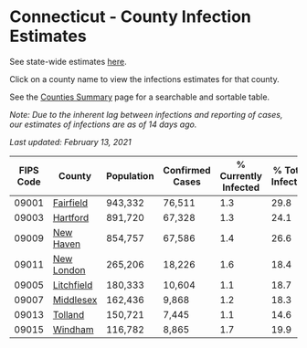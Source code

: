 # Connecticut - County Infection Estimates

See state-wide estimates [here](/infections/us-ct).

Click on a county name to view the infections estimates for that county.

See the [Counties Summary](/infections/summary-counties) page for a searchable and sortable table.

*Note: Due to the inherent lag between infections and reporting of cases, our estimates of infections are as of 14 days ago.*

*Last updated: February 13, 2021*

|   FIPS Code |                   County |   Population |   Confirmed Cases |   % Currently Infected |   % Total Infected |
|-------------|--------------------------|--------------|-------------------|------------------------|--------------------|
|       09001 |   [Fairfield](fairfield) |      943,332 |            76,511 |                    1.3 |               29.8 |
|       09003 |     [Hartford](hartford) |      891,720 |            67,328 |                    1.3 |               24.1 |
|       09009 |   [New Haven](new-haven) |      854,757 |            67,586 |                    1.4 |               26.6 |
|       09011 | [New London](new-london) |      265,206 |            18,226 |                    1.6 |               18.4 |
|       09005 | [Litchfield](litchfield) |      180,333 |            10,604 |                    1.1 |               18.7 |
|       09007 |   [Middlesex](middlesex) |      162,436 |             9,868 |                    1.2 |               18.3 |
|       09013 |       [Tolland](tolland) |      150,721 |             7,445 |                    1.1 |               14.6 |
|       09015 |       [Windham](windham) |      116,782 |             8,865 |                    1.7 |               19.9 |